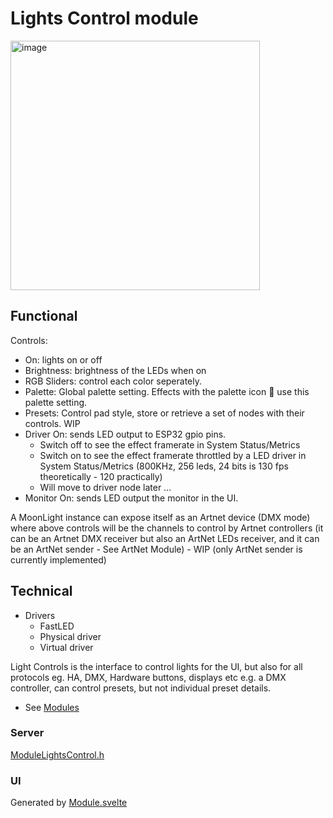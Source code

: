 # Lights Control module

<img width="399" alt="image" src="https://github.com/user-attachments/assets/a79f12b6-9cd6-4d98-8d75-14f663a6da93" />

## Functional

Controls:

* On: lights on or off
* Brightness: brightness of the LEDs when on
* RGB Sliders: control each color seperately.
* Palette: Global palette setting. Effects with the palette icon 🎨 use this palette setting.
* Presets: Control pad style, store or retrieve a set of nodes with their controls. WIP
* Driver On: sends LED output to ESP32 gpio pins.
    * Switch off to see the effect framerate in System Status/Metrics
    * Switch on to see the effect framerate throttled by a LED driver in System Status/Metrics (800KHz, 256 leds, 24 bits is 130 fps theoretically - 120 practically)
    * Will move to driver node later ...
* Monitor On: sends LED output the monitor in the UI.

A MoonLight instance can expose itself as an Artnet device (DMX mode) where above controls will be the channels to control by Artnet controllers (it can be an Artnet DMX receiver but also an ArtNet LEDs receiver, and it can be an ArtNet sender - See ArtNet Module) - WIP (only ArtNet sender is currently implemented)

## Technical

* Drivers
    * FastLED
    * Physical driver
    * Virtual driver

Light Controls is the interface to control lights for the UI, but also for all protocols eg. HA, DMX, Hardware buttons, displays etc
e.g. a DMX controller, can control presets, but not individual preset details.

* See [Modules](../modules.md)

### Server

[ModuleLightsControl.h](https://github.com/MoonModules/MoonLight/blob/main/src/MoonLight/ModuleLightsControl.h)

### UI

Generated by [Module.svelte](https://github.com/MoonModules/MoonLight/blob/main/interface/src/routes/moonbase/module/Module.svelte)

